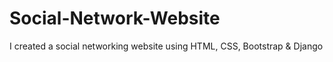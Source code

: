 # Social-Network-Website
I created a social networking website using HTML, CSS, Bootstrap &amp; Django
